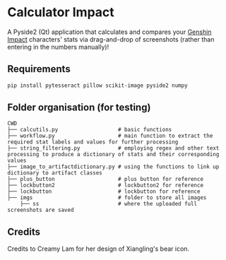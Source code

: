# Calculator Impact

A Pyside2 (Qt) application that calculates and compares your [Genshin Impact](https://genshin.mihoyo.com) characters' stats via drag-and-drop of screenshots (rather than entering in the numbers manually)!

## Requirements
```bash
pip install pytesseract pillow scikit-image pyside2 numpy
```
## Folder organisation (for testing)

    CWD
    ├── calcutils.py                   # basic functions
    ├── workflow.py                    # main function to extract the required stat labels and values for further processing
    ├── string_filtering.py            # employing regex and other text processing to produce a dictionary of stats and their corresponding values
    ├── image_to_artifactdictionary.py # using the functions to link up dictionary to artifact classes
    ├── plus_button                    # plus button for reference
    ├── lockbutton2                    # lockbutton2 for reference
    ├── lockbutton                     # lockbutton for reference
    ├── imgs                           # folder to store all images
        ├── ss                         # where the uploaded full screenshots are saved

## Credits
Credits to Creamy Lam for her design of Xiangling's bear icon.
